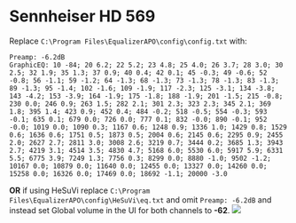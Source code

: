 # Sennheiser HD 569
Replace `C:\Program Files\EqualizerAPO\config\config.txt` with:
```
Preamp: -6.2dB
GraphicEQ: 10 -84; 20 6.2; 22 5.2; 23 4.8; 25 4.0; 26 3.7; 28 3.0; 30 2.5; 32 1.9; 35 1.3; 37 0.9; 40 0.4; 42 0.1; 45 -0.3; 49 -0.6; 52 -0.8; 56 -1.1; 59 -1.2; 64 -1.3; 68 -1.3; 73 -1.3; 78 -1.3; 83 -1.3; 89 -1.3; 95 -1.4; 102 -1.6; 109 -1.9; 117 -2.3; 125 -3.1; 134 -3.8; 143 -4.2; 153 -3.9; 164 -1.9; 175 -1.8; 188 -1.9; 201 -1.5; 215 -0.8; 230 0.0; 246 0.9; 263 1.5; 282 2.1; 301 2.3; 323 2.3; 345 2.1; 369 1.8; 395 1.4; 423 0.9; 452 0.4; 484 -0.2; 518 -0.5; 554 -0.3; 593 -0.1; 635 0.1; 679 0.0; 726 0.0; 777 0.1; 832 -0.0; 890 -0.1; 952 -0.0; 1019 0.0; 1090 0.3; 1167 0.6; 1248 0.9; 1336 1.0; 1429 0.8; 1529 0.6; 1636 0.6; 1751 0.5; 1873 0.5; 2004 0.6; 2145 0.6; 2295 0.9; 2455 2.0; 2627 2.7; 2811 3.0; 3008 2.6; 3219 0.7; 3444 0.2; 3685 1.3; 3943 2.7; 4219 3.1; 4514 3.5; 4830 4.7; 5168 6.0; 5530 6.0; 5917 5.9; 6331 5.5; 6775 3.9; 7249 1.3; 7756 0.3; 8299 0.0; 8880 -1.0; 9502 -1.2; 10167 0.0; 10879 0.0; 11640 0.0; 12455 0.0; 13327 0.0; 14260 0.0; 15258 0.0; 16326 0.0; 17469 0.0; 18692 -1.1; 20000 -3.0
```
**OR** if using HeSuVi replace `C:\Program Files\EqualizerAPO\config\HeSuVi\eq.txt` and omit `Preamp: -6.2dB` and instead set Global volume in the UI for both channels to **-62**.
![](https://raw.githubusercontent.com/jaakkopasanen/AutoEq/master/results/SBAF-Serious/innerfidelity/onear/Sennheiser%20HD%20569/Sennheiser%20HD%20569.png)